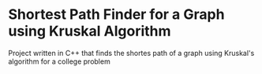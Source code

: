 # Shortest Path Finder for a Graph using Kruskal Algorithm

Project written in C++ that finds the shortes path of a graph using Kruskal's algorithm for a college problem
